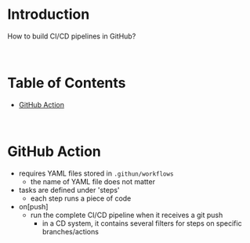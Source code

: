 <!-- omit in toc -->
# Introduction

How to build CI/CD pipelines in GitHub?

<br />

<!-- omit in toc -->
# Table of Contents
- [GitHub Action](#github-action)

<br />

# GitHub Action
* requires YAML files stored in `.githun/workflows`
  * the name of YAML file does not matter
* tasks are defined under 'steps'
  * each step runs a piece of code
* on[push]
  * run the complete CI/CD pipeline when it receives a git push
    * in a CD system, it contains several filters for steps on specific branches/actions